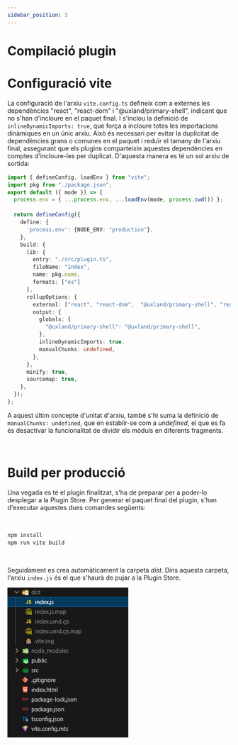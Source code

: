 ```yaml
---
sidebar_position: 3
---
```


# Compilació plugin

# Configuració vite

La configuració de l'arxiu `vite.config.ts` defineix com a externes les dependències "react", "react-dom" i "@uxland/primary-shell", indicant que no s'han d'incloure en el paquet final. I s'inclou la definició de `inlineDynamicImports: true`, que força a incloure totes les importacions dinàmiques en un únic arxiu.
Això és necessari per evitar la duplicitat de dependències grans o comunes en el paquet i reduïr el tamany de l'arxiu final, assegurant que els plugins comparteixin aquestes dependències en comptes d'incloure-les per duplicat. D'aquesta manera es té un sol arxiu de sortida:

```typescript
import { defineConfig, loadEnv } from "vite";
import pkg from "./package.json";
export default ({ mode }) => {
  process.env = { ...process.env, ...loadEnv(mode, process.cwd()) };

  return defineConfig({
    define: {
      'process.env': {NODE_ENV: "production"},
    },
    build: {
      lib: {
        entry: "./src/plugin.ts",
        fileName: "index",
        name: pkg.name,
        formats: ["es"]
      },
      rollupOptions: {
        external: ["react", "react-dom",  "@uxland/primary-shell", "react-dom/client"],
        output: {
          globals: {
            "@uxland/primary-shell": "@uxland/primary-shell",
          },
          inlineDynamicImports: true,
          manualChunks: undefined,
        },
      },
      minify: true,
      sourcemap: true,
    },
  });
};
```

A aquest últim concepte d'unitat d'arxiu, també s'hi suma la definició de `manualChunks: undefined`, que en establir-se com a _undefined_, el que es fa és desactivar la funcionalitat de dividir els mòduls en diferents fragments.


<br/>

# Build per producció

Una vegada es té el plugin finalitzat, s'ha de preparar per a poder-lo desplegar a la Plugin Store.
Per generar el paquet final del plugin, s'han d'executar aquestes dues comandes següents:

<br/>

```bash
npm install
npm run vite build
```

<br/>

Seguidament es crea automàticament la carpeta _dist_. Dins aquesta carpeta, l'arxiu `index.js` és el que s'haurà de pujar a la Plugin Store.


![](../../../static/img/directory.png)


<br/>





